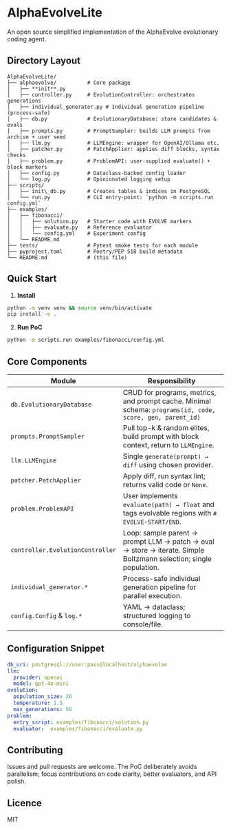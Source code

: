 # AlphaEvolveLite
An open source simplified implementation of the AlphaEvolve evolutionary coding agent.

## Directory Layout

```
AlphaEvolveLite/
├── alphaevolve/          # Core package
│   ├── **init**.py
│   ├── controller.py     # EvolutionController: orchestrates generations
│   ├── individual_generator.py # Individual generation pipeline (process-safe)
│   ├── db.py             # EvolutionaryDatabase: store candidates & evals
│   ├── prompts.py        # PromptSampler: builds LLM prompts from archive + user seed
│   ├── llm.py            # LLMEngine: wrapper for OpenAI/Ollama etc.
│   ├── patcher.py        # PatchApplier: applies diff blocks, syntax checks
│   ├── problem.py        # ProblemAPI: user-supplied evaluate() + block markers
│   ├── config.py         # Dataclass-backed config loader
│   └── log.py            # Opinionated logging setup
├── scripts/
│   ├── init\_db.py       # Creates tables & indices in PostgreSQL
│   └── run.py            # CLI entry-point: `python -m scripts.run config.yml`
├── examples/
│   ├── fibonacci/
│   │   ├── solution.py   # Starter code with EVOLVE markers
│   │   ├── evaluate.py   # Reference evaluator
│   │   └── config.yml    # Experiment config
│   └── README.md
├── tests/                # Pytest smoke tests for each module
├── pyproject.toml        # Poetry/PEP 518 build metadata
└── README.md             # (this file)
````

## Quick Start

1. **Install**

```bash
python -m venv venv && source venv/bin/activate
pip install -e .
````

2. **Run PoC**

```bash
python -m scripts.run examples/fibonacci/config.yml
```

## Core Components

| Module                           | Responsibility                                                                                                    |
| -------------------------------- | ----------------------------------------------------------------------------------------------------------------- |
| `db.EvolutionaryDatabase`        | CRUD for programs, metrics, and prompt cache. Minimal schema: `programs(id, code, score, gen, parent_id)`         |
| `prompts.PromptSampler`          | Pull top-k & random elites, build prompt with block context, return to `LLMEngine`.                               |
| `llm.LLMEngine`                  | Single `generate(prompt) → diff` using chosen provider.                                                           |
| `patcher.PatchApplier`           | Apply diff, run syntax lint; returns valid code or `None`.                                                        |
| `problem.ProblemAPI`             | User implements `evaluate(path) → float` and tags evolvable regions with `# EVOLVE-START/END`.                    |
| `controller.EvolutionController` | Loop: sample parent → prompt LLM → patch → eval → store → iterate. Simple Boltzmann selection; single population. |
| `individual_generator.*`         | Process-safe individual generation pipeline for parallel execution.                                               |
| `config.Config` & `log.*`        | YAML → dataclass; structured logging to console/file.                                                             |

## Configuration Snippet

```yaml
db_uri: postgresql://user:pass@localhost/alphaevolve
llm:
  provider: openai
  model: gpt-4o-mini
evolution:
  population_size: 20
  temperature: 1.5
  max_generations: 50
problem:
  entry_script: examples/fibonacci/solution.py
  evaluator:  examples/fibonacci/evaluate.py
```

## Contributing

Issues and pull requests are welcome. The PoC deliberately avoids parallelism; focus contributions on code clarity, better evaluators, and API polish.

## Licence

MIT
